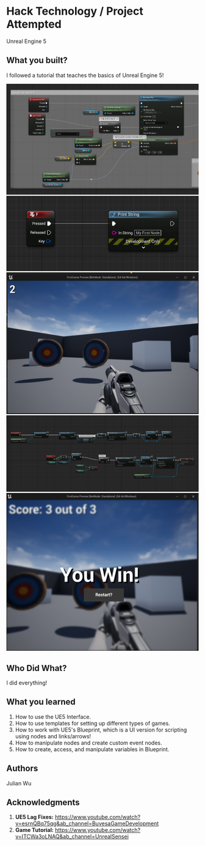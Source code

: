 # Hack Technology / Project Attempted

Unreal Engine 5

## What you built? 

I followed a tutorial that teaches the basics of Unreal Engine 5!

![Screenshot1](imgs/hackSnip01.PNG)
![Screenshot2](imgs/hackSnip02.PNG)
![Screenshot3](imgs/hackSnip03.PNG)
![Screenshot4](imgs/hackSnip04.PNG)
![Screenshot5](imgs/hackSnip05.PNG)


## Who Did What?

I did everything!

## What you learned

1. How to use the UE5 Interface.
2. How to use templates for setting up different types of games.
3. How to work with UE5's Blueprint, which is a UI version for scripting using nodes and links/arrows!
4. How to manipulate nodes and create custom event nodes.
5. How to create, access, and manipulate variables in Blueprint.

## Authors

Julian Wu

## Acknowledgments

1. __UE5 Lag Fixes:__ https://www.youtube.com/watch?v=esrnQBq75qg&ab_channel=BuvesaGameDevelopment
2. __Game Tutorial:__ https://www.youtube.com/watch?v=ITCWa3oLNAQ&ab_channel=UnrealSensei
